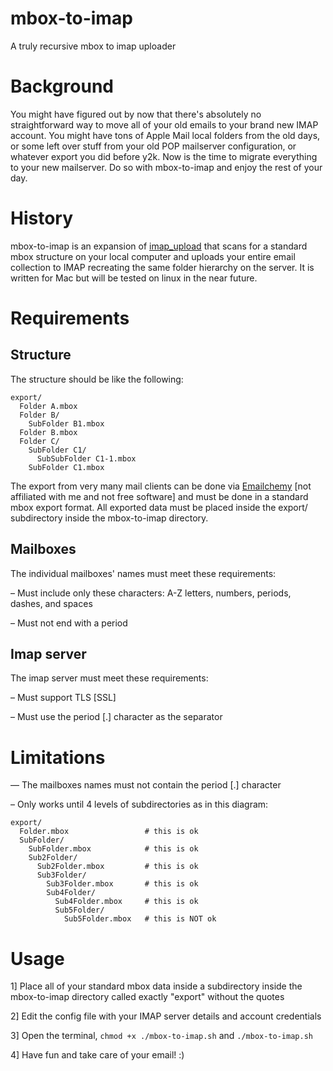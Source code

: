 # mbox-to-imap
A truly recursive mbox to imap uploader

# Background
You might have figured out by now that there's absolutely no straightforward way to move all of your old emails to your brand new IMAP account. You might have tons of Apple Mail local folders from the old days, or some left over stuff from your old POP mailserver configuration, or whatever export you did before y2k. Now is the time to migrate everything to your new mailserver. Do so with mbox-to-imap and enjoy the rest of your day.

# History
mbox-to-imap is an expansion of [imap_upload](https://github.com/rgladwell/imap-upload) that scans for a standard mbox structure on your local computer and uploads your entire email collection to IMAP recreating the same folder hierarchy on the server. It is written for Mac but will be tested on linux in the near future.

# Requirements
## Structure
The structure should be like the following:

```
export/
  Folder A.mbox
  Folder B/
    SubFolder B1.mbox
  Folder B.mbox
  Folder C/
    SubFolder C1/
      SubSubFolder C1-1.mbox
    SubFolder C1.mbox
```

The export from very many mail clients can be done via [Emailchemy](http://weirdkid.com/emailchemy/) [not affiliated with me and not free software] and must be done in a standard mbox export format. All exported data must be placed inside the export/ subdirectory inside the mbox-to-imap directory.

## Mailboxes

The individual mailboxes' names must meet these requirements:

  – Must include only these characters: A-Z letters, numbers, periods, dashes, and spaces
  
  – Must not end with a period

## Imap server

The imap server must meet these requirements:

  – Must support TLS [SSL]

  – Must use the period [.] character as the separator

# Limitations

  — The mailboxes names must not contain the period [.] character

  – Only works until 4 levels of subdirectories as in this diagram:
  
```
export/
  Folder.mbox                 # this is ok
  SubFolder/
    SubFolder.mbox            # this is ok
    Sub2Folder/
      Sub2Folder.mbox         # this is ok
      Sub3Folder/
        Sub3Folder.mbox       # this is ok
        Sub4Folder/
          Sub4Folder.mbox     # this is ok
          Sub5Folder/
            Sub5Folder.mbox   # this is NOT ok
```

# Usage

1] Place all of your standard mbox data inside a subdirectory inside the mbox-to-imap directory called exactly "export" without the quotes

2] Edit the config file with your IMAP server details and account credentials

3] Open the terminal, `chmod +x ./mbox-to-imap.sh` and `./mbox-to-imap.sh`

4] Have fun and take care of your email! :)
